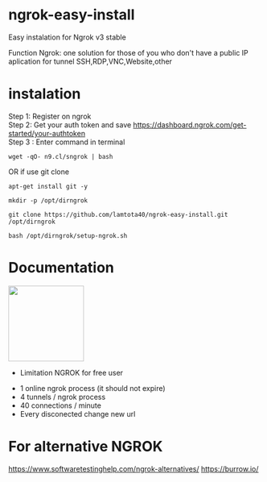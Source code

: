 # ngrok-easy-install
Easy instalation for Ngrok v3 stable

Function Ngrok: one solution for those of you who don't have a public IP <br>
aplication for tunnel SSH,RDP,VNC,Website,other

# instalation
Step 1: Register on ngrok <br>
Step 2: Get your auth token and save https://dashboard.ngrok.com/get-started/your-authtoken <br>
Step 3 : Enter command in terminal
```console
wget -qO- n9.cl/sngrok | bash
```
OR if use git clone
```console
apt-get install git -y
```
```console
mkdir -p /opt/dirngrok
```
```console
git clone https://github.com/lamtota40/ngrok-easy-install.git /opt/dirngrok
```
```console
bash /opt/dirngrok/setup-ngrok.sh
```

# Documentation
<img src="https://user-images.githubusercontent.com/26719371/215472523-183ef332-3c92-491d-bac3-ae0b66a5c130.jpg" width="150">

- Limitation NGROK for free user
+ 1 online ngrok process (it should not expire)
+ 4 tunnels / ngrok process
+ 40 connections / minute
+ Every disconected change new url

# For alternative NGROK
https://www.softwaretestinghelp.com/ngrok-alternatives/
https://burrow.io/
